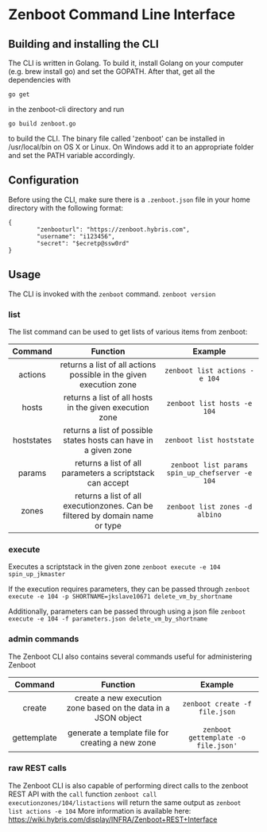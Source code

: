 # Zenboot Command Line Interface

## Building and installing the CLI

The CLI is written in Golang. To build it, install Golang on your computer (e.g. brew install go) and set the GOPATH. After that, get all the dependencies with
```
go get
```
in the zenboot-cli directory and run
```
go build zenboot.go
```
to build the CLI. The binary file called 'zenboot' can be installed in /usr/local/bin on OS X or Linux. On Windows add it to an appropriate folder and set the PATH variable accordingly.

## Configuration

Before using the CLI, make sure there is a `.zenboot.json` file in your home directory with the following format:
```
{
        "zenbooturl": "https://zenboot.hybris.com",
        "username": "i123456",
        "secret": "$ecretp@ssw0rd"
}
```

## Usage

The CLI is invoked with the `zenboot` command.
`zenboot version`

### list

The list command can be used to get lists of various items from zenboot:

Command|Function|Example
:-----:|:-----:|:-----:
actions|returns a list of all actions possible in the given execution zone|`zenboot list actions -e 104`
hosts|returns a list of all hosts in the given execution zone|`zenboot list hosts -e 104`
hoststates|returns a list of possible states hosts can have in a given zone|`zenboot list hoststate`
params|returns a list of all parameters a scriptstack can accept|`zenboot list params spin_up_chefserver -e 104`
zones|returns a list of all executionzones. Can be filtered by domain name or type|`zenboot list zones -d albino`

### execute

Executes a scriptstack in the given zone
`zenboot execute -e 104 spin_up_jkmaster`

If the execution requires parameters, they can be passed through
`zenboot execute -e 104 -p SHORTNAME=jkslave10671 delete_vm_by_shortname`

Additionally, parameters can be passed through using a json file
`zenboot execute -e 104 -f parameters.json delete_vm_by_shortname`

### admin commands

The Zenboot CLI also contains several commands useful for administering Zenboot

Command|Function|Example
:-----:|:-----:|:-----:
create|create a new execution zone based on the data in a JSON object|`zenboot create -f file.json`
gettemplate|generate a template file for creating a new zone|`zenboot gettemplate -o file.json'`

### raw REST calls

The Zenboot CLI is also capable of performing direct calls to the zenboot REST API with the `call` function
`zenboot call executionzones/104/listactions` will return the same output as `zenboot list actions -e 104`
More information is available here: https://wiki.hybris.com/display/INFRA/Zenboot+REST+Interface
